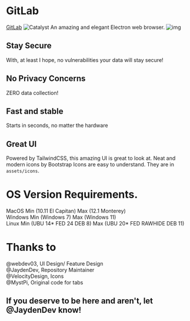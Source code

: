 # GitLab
[GitLab](https://gitlab.com/JaydenDev/Catalyst)
![Catalyst](https://raw.githubusercontent.com/JaydenDev/Catalyst/master/assets/banner.svg)
An amazing and elegant Electron web browser.
![img](https://user-images.githubusercontent.com/92550746/147862353-c30a1246-1ab6-48b0-992f-f138b8f95648.png)
## Stay Secure
With, at least I hope, no vulnerabilities your data will stay secure!
## No Privacy Concerns
ZERO data collection!
## Fast and stable
Starts in seconds, no matter the hardware
## Great UI
Powered by TailwindCSS, this amazing UI is great to look at.
Neat and modern icons by Bootstrap Icons are easy to understand. They are in `assets/icons`.
# OS Version Requirements.
MacOS Min (10.11 El Capitan) Max (12.1 Monterey) \
Windows Min (Windows 7) Max (Windows 11) \
Linux Min (UBU 14* FED 24 DEB 8) Max (UBU 20* FED RAWHIDE DEB 11)
# Thanks to
@webdev03, UI Design/ Feature Design \
@JaydenDev, Repository Maintainer \
@VelocityDesign, Icons \
@MystPi, Original code for tabs 
## If you deserve to be here and aren't, let @JaydenDev know!
